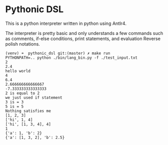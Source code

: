 # Pythonic DSL

This is a python interpreter written in python using Antlr4.

The interpreter is pretty basic and only understands a few commands such as comments, if-else conditions, print statements,
and evaluation Reverse polish notations.


```
(venv) ➜  pythonic_dsl git:(master) ✗ make run
PYTHONPATH=.. python ./bin/lang_bin.py -f ./test_input.txt
2
2.4
hello world
4
6.4
2.666666666666667
-7.333333333333333
2 is equal to 2
we just used if statement
3 is = 3
5 is = 5
Nothing satisfies me
[1, 2, 3]
['hi', 1, 4]
['hi', [1, 3, 4], 4]
1
{'a': 1, 'b': 2}
{'a': [1, 3, 2], 'b': 2.5}
```